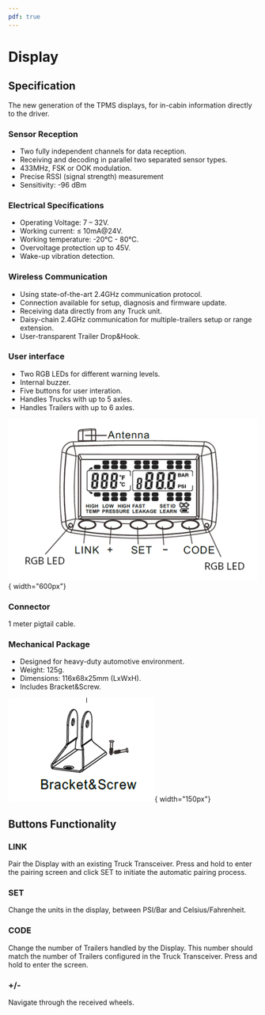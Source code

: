 ```yaml
---
pdf: true
---
```


# Display

## Specification

The new generation of the TPMS displays, for in-cabin information directly to the driver.

### Sensor Reception

- Two fully independent channels for data reception.
- Receiving and decoding in parallel two separated sensor types.
- 433MHz, FSK or OOK modulation.
- Precise RSSI (signal strength) measurement
- Sensitivity: -96 dBm

### Electrical Specifications

- Operating Voltage: 7 – 32V.
- Working current: ≤ 10mA@24V.
- Working temperature: -20°C - 80°C.
- Overvoltage protection up to 45V.
- Wake-up vibration detection.

  
### Wireless Communication

- Using state-of-the-art 2.4GHz communication protocol. 
- Connection available for setup, diagnosis and firmware update.
- Receiving data directly from any Truck unit.
- Daisy-chain 2.4GHz communication for multiple-trailers setup or range extension.
- User-transparent Trailer Drop&Hook.

### User interface

- Two RGB LEDs for different warning levels.
- Internal buzzer.
- Five buttons for user interation.
- Handles Trucks with up to 5 axles.
- Handles Trailers with up to 6 axles.

![User Interface](images/display_drawing.png){ width="600px"}

### Connector

1 meter pigtail cable.


### Mechanical Package

- Designed for heavy-duty automotive environment.
- Weight: 125g.
- Dimensions: 116x68x25mm (LxWxH).
- Includes Bracket&Screw.

![Display Bracket](images/display_bracket.png){ width="150px"}



## Buttons Functionality

### LINK
Pair the Display with an existing Truck Transceiver. Press and hold to enter the pairing screen and click SET to initiate the automatic pairing process.

### SET
Change the units in the display, between PSI/Bar and Celsius/Fahrenheit.

### CODE
Change the number of Trailers handled by the Display. This number should match the number of Trailers configured in the Truck Transceiver. Press and hold to enter the screen. 

### +/-
Navigate through the received wheels.

